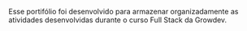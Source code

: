 Esse portifólio foi desenvolvido para armazenar organizadamente as atividades desenvolvidas durante o curso Full Stack da Growdev.

